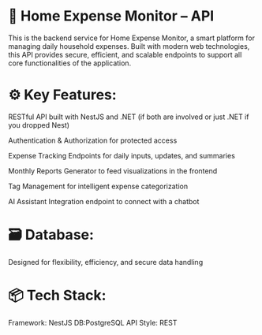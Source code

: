 # 🧠 Home Expense Monitor – API
This is the backend service for Home Expense Monitor, a smart platform for managing daily household expenses. Built with modern web technologies, this API provides secure, efficient, and scalable endpoints to support all core functionalities of the application.

# ⚙️ Key Features:
RESTful API built with NestJS and .NET (if both are involved or just .NET if you dropped Nest)

Authentication & Authorization for protected access

Expense Tracking Endpoints for daily inputs, updates, and summaries

Monthly Reports Generator to feed visualizations in the frontend

Tag Management for intelligent expense categorization

AI Assistant Integration endpoint to connect with a chatbot

# 🗃️ Database:
Designed for flexibility, efficiency, and secure data handling

# 📦 Tech Stack:
Framework: NestJS
DB:PostgreSQL
API Style: REST
